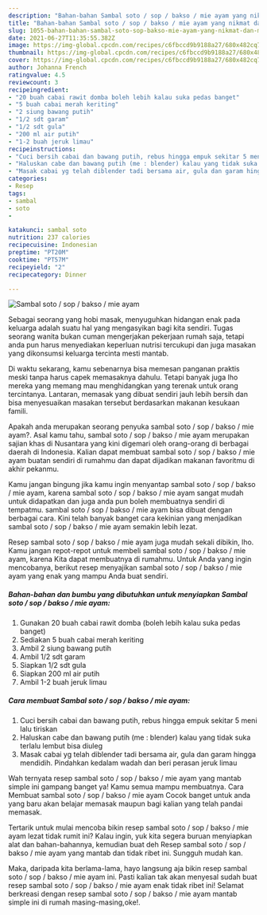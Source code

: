 ```yaml
---
description: "Bahan-bahan Sambal soto / sop / bakso / mie ayam yang nikmat dan Mudah Dibuat"
title: "Bahan-bahan Sambal soto / sop / bakso / mie ayam yang nikmat dan Mudah Dibuat"
slug: 1055-bahan-bahan-sambal-soto-sop-bakso-mie-ayam-yang-nikmat-dan-mudah-dibuat
date: 2021-06-27T11:35:55.382Z
image: https://img-global.cpcdn.com/recipes/c6fbccd9b9188a27/680x482cq70/sambal-soto-sop-bakso-mie-ayam-foto-resep-utama.jpg
thumbnail: https://img-global.cpcdn.com/recipes/c6fbccd9b9188a27/680x482cq70/sambal-soto-sop-bakso-mie-ayam-foto-resep-utama.jpg
cover: https://img-global.cpcdn.com/recipes/c6fbccd9b9188a27/680x482cq70/sambal-soto-sop-bakso-mie-ayam-foto-resep-utama.jpg
author: Johanna French
ratingvalue: 4.5
reviewcount: 3
recipeingredient:
- "20 buah cabai rawit domba boleh lebih kalau suka pedas banget"
- "5 buah cabai merah keriting"
- "2 siung bawang putih"
- "1/2 sdt garam"
- "1/2 sdt gula"
- "200 ml air putih"
- "1-2 buah jeruk limau"
recipeinstructions:
- "Cuci bersih cabai dan bawang putih, rebus hingga empuk sekitar 5 meni lalu tiriskan"
- "Haluskan cabe dan bawang putih (me : blender) kalau yang tidak suka terlalu lembut bisa diuleg"
- "Masak cabai yg telah diblender tadi bersama air, gula dan garam hingga mendidih. Pindahkan kedalam wadah dan beri perasan jeruk limau"
categories:
- Resep
tags:
- sambal
- soto
- 

katakunci: sambal soto  
nutrition: 237 calories
recipecuisine: Indonesian
preptime: "PT20M"
cooktime: "PT57M"
recipeyield: "2"
recipecategory: Dinner

---
```



![Sambal soto / sop / bakso / mie ayam](https://img-global.cpcdn.com/recipes/c6fbccd9b9188a27/680x482cq70/sambal-soto-sop-bakso-mie-ayam-foto-resep-utama.jpg)

Sebagai seorang yang hobi masak, menyuguhkan hidangan enak pada keluarga adalah suatu hal yang mengasyikan bagi kita sendiri. Tugas seorang  wanita bukan cuman mengerjakan pekerjaan rumah saja, tetapi anda pun harus menyediakan keperluan nutrisi tercukupi dan juga masakan yang dikonsumsi keluarga tercinta mesti mantab.

Di waktu  sekarang, kamu sebenarnya bisa memesan panganan praktis meski tanpa harus capek memasaknya dahulu. Tetapi banyak juga lho mereka yang memang mau menghidangkan yang terenak untuk orang tercintanya. Lantaran, memasak yang dibuat sendiri jauh lebih bersih dan bisa menyesuaikan masakan tersebut berdasarkan makanan kesukaan famili. 



Apakah anda merupakan seorang penyuka sambal soto / sop / bakso / mie ayam?. Asal kamu tahu, sambal soto / sop / bakso / mie ayam merupakan sajian khas di Nusantara yang kini digemari oleh orang-orang di berbagai daerah di Indonesia. Kalian dapat membuat sambal soto / sop / bakso / mie ayam buatan sendiri di rumahmu dan dapat dijadikan makanan favoritmu di akhir pekanmu.

Kamu jangan bingung jika kamu ingin menyantap sambal soto / sop / bakso / mie ayam, karena sambal soto / sop / bakso / mie ayam sangat mudah untuk didapatkan dan juga anda pun boleh membuatnya sendiri di tempatmu. sambal soto / sop / bakso / mie ayam bisa dibuat dengan berbagai cara. Kini telah banyak banget cara kekinian yang menjadikan sambal soto / sop / bakso / mie ayam semakin lebih lezat.

Resep sambal soto / sop / bakso / mie ayam juga mudah sekali dibikin, lho. Kamu jangan repot-repot untuk membeli sambal soto / sop / bakso / mie ayam, karena Kita dapat membuatnya di rumahmu. Untuk Anda yang ingin mencobanya, berikut resep menyajikan sambal soto / sop / bakso / mie ayam yang enak yang mampu Anda buat sendiri.

<!--inarticleads1-->

##### Bahan-bahan dan bumbu yang dibutuhkan untuk menyiapkan Sambal soto / sop / bakso / mie ayam:

1. Gunakan 20 buah cabai rawit domba (boleh lebih kalau suka pedas banget)
1. Sediakan 5 buah cabai merah keriting
1. Ambil 2 siung bawang putih
1. Ambil 1/2 sdt garam
1. Siapkan 1/2 sdt gula
1. Siapkan 200 ml air putih
1. Ambil 1-2 buah jeruk limau




<!--inarticleads2-->

##### Cara membuat Sambal soto / sop / bakso / mie ayam:

1. Cuci bersih cabai dan bawang putih, rebus hingga empuk sekitar 5 meni lalu tiriskan
1. Haluskan cabe dan bawang putih (me : blender) kalau yang tidak suka terlalu lembut bisa diuleg
1. Masak cabai yg telah diblender tadi bersama air, gula dan garam hingga mendidih. Pindahkan kedalam wadah dan beri perasan jeruk limau




Wah ternyata resep sambal soto / sop / bakso / mie ayam yang mantab simple ini gampang banget ya! Kamu semua mampu membuatnya. Cara Membuat sambal soto / sop / bakso / mie ayam Cocok banget untuk anda yang baru akan belajar memasak maupun bagi kalian yang telah pandai memasak.

Tertarik untuk mulai mencoba bikin resep sambal soto / sop / bakso / mie ayam lezat tidak rumit ini? Kalau ingin, yuk kita segera buruan menyiapkan alat dan bahan-bahannya, kemudian buat deh Resep sambal soto / sop / bakso / mie ayam yang mantab dan tidak ribet ini. Sungguh mudah kan. 

Maka, daripada kita berlama-lama, hayo langsung aja bikin resep sambal soto / sop / bakso / mie ayam ini. Pasti kalian tak akan menyesal sudah buat resep sambal soto / sop / bakso / mie ayam enak tidak ribet ini! Selamat berkreasi dengan resep sambal soto / sop / bakso / mie ayam mantab simple ini di rumah masing-masing,oke!.

